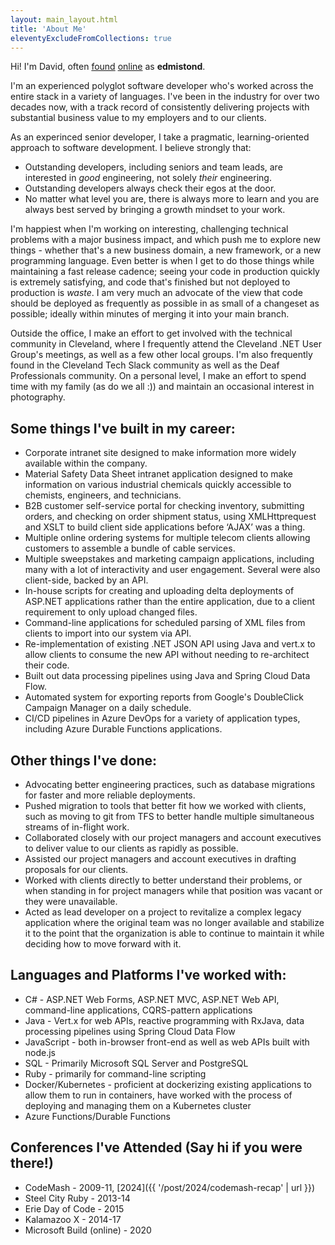 ```yaml
---
layout: main_layout.html
title: 'About Me'
eleventyExcludeFromCollections: true
---
```


Hi! I'm David, often [found](https://twitter.com/edmistond/) [online](https://github.com/edmistond/) as **edmistond**.

I'm an experienced polyglot software developer who's worked across the entire stack in a variety of languages. I've been in the industry for over two decades now, with a track record of consistently delivering projects with substantial business value to my employers and to our clients.

As an experinced senior developer, I take a pragmatic, learning-oriented approach to software development. I believe strongly that:

* Outstanding developers, including seniors and team leads, are interested in _good_ engineering, not solely _their_ engineering.
* Outstanding developers always check their egos at the door.
* No matter what level you are, there is always more to learn and you are always best served by bringing a growth mindset to your work.

I'm happiest when I'm working on interesting, challenging technical problems with a major business impact, and which push me to explore new things - whether that's a new business domain, a new framework, or a new programming language. Even better is when I get to do those things while maintaining a fast release cadence; seeing your code in production quickly is extremely satisfying, and code that's finished but not deployed to production is _waste_. I am very much an advocate of the view that code should be deployed as frequently as possible in as small of a changeset as possible; ideally within minutes of merging it into your main branch.

Outside the office, I make an effort to get involved with the technical community in Cleveland, where I frequently attend the Cleveland .NET User Group's meetings, as well as a few other local groups. I'm also frequently found in the Cleveland Tech Slack community as well as the Deaf Professionals community. On a personal level, I make an effort to spend time with my family (as do we all :)) and maintain an occasional interest in photography.

## Some things I've built in my career:

* Corporate intranet site designed to make information more widely available within the company.
* Material Safety Data Sheet intranet application designed to make information on various industrial chemicals quickly accessible to chemists, engineers, and technicians.
* B2B customer self-service portal for checking inventory, submitting orders, and checking on order shipment status, using XMLHttprequest and XSLT to build client side applications before ‘AJAX’ was a thing.
* Multiple online ordering systems for multiple telecom clients allowing customers to assemble a bundle of cable services.
* Multiple sweepstakes and marketing campaign applications, including many with a lot of interactivity and user engagement. Several were also client-side, backed by an API.
* In-house scripts for creating and uploading delta deployments of ASP.NET applications rather than the entire application, due to a client requirement to only upload changed files.
* Command-line applications for scheduled parsing of XML files from clients to import into our system via API.
* Re-implementation of existing .NET JSON API using Java and vert.x to allow clients to consume the new API without needing to re-architect their code.
* Built out data processing pipelines using Java and Spring Cloud Data Flow.
* Automated system for exporting reports from Google's DoubleClick Campaign Manager on a daily schedule.
* CI/CD pipelines in Azure DevOps for a variety of application types, including Azure Durable Functions applications.

## Other things I've done:

* Advocating better engineering practices, such as database migrations for faster and more reliable deployments.
* Pushed migration to tools that better fit how we worked with clients, such as moving to git from TFS to better handle multiple simultaneous streams of in-flight work.
* Collaborated closely with our project managers and account executives to deliver value to our clients as rapidly as possible.
* Assisted our project managers and account executives in drafting proposals for our clients.
* Worked with clients directly to better understand their problems, or when standing in for project managers while that position was vacant or they were unavailable.
* Acted as lead developer on a project to revitalize a complex legacy application where the original team was no longer available and stabilize it to the point that the organization is able to continue to maintain it while deciding how to move forward with it.

## Languages and Platforms I've worked with:

* C# - ASP.NET Web Forms, ASP.NET MVC, ASP.NET Web API, command-line applications, CQRS-pattern applications
* Java - Vert.x for web APIs, reactive programming with RxJava, data processing pipelines using Spring Cloud Data Flow
* JavaScript - both in-browser front-end as well as web APIs built with node.js
* SQL - Primarily Microsoft SQL Server and PostgreSQL
* Ruby - primarily for command-line scripting
* Docker/Kubernetes - proficient at dockerizing existing applications to allow them to run in containers, have worked with the process of deploying and managing them on a Kubernetes cluster
* Azure Functions/Durable Functions

## Conferences I've Attended (Say hi if you were there!)

* CodeMash - 2009-11, [2024]({{ '/post/2024/codemash-recap' | url }})
* Steel City Ruby - 2013-14
* Erie Day of Code - 2015
* Kalamazoo X - 2014-17
* Microsoft Build (online) - 2020
